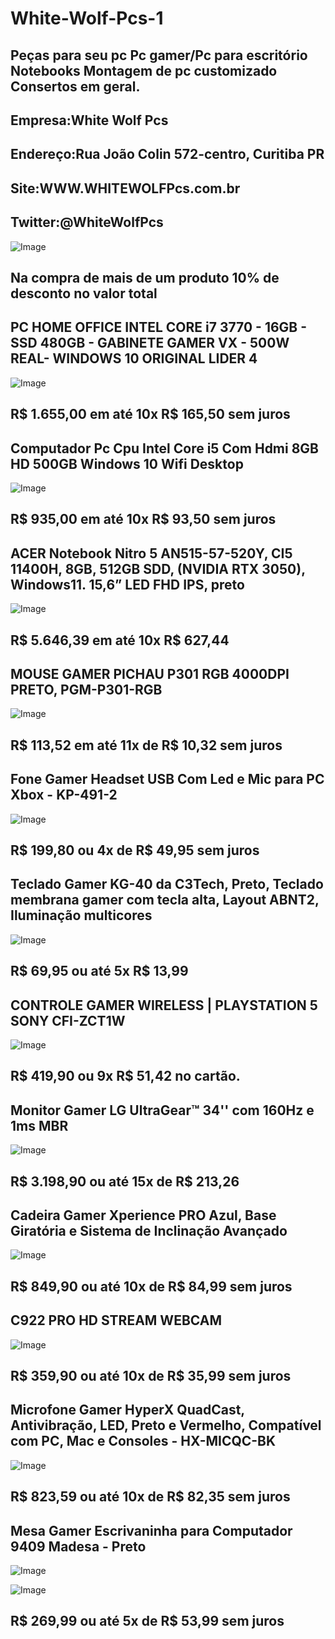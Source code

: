 # White-Wolf-Pcs-1
Peças para seu pc Pc gamer/Pc para escritório Notebooks Montagem de pc customizado Consertos em geral.
---------------------------------------------------------------------------------------------------------------------------------------
Empresa:White Wolf Pcs
---------------------------------------------------------------------------------------------------------------------------------------
Endereço:Rua João Colin 572-centro, Curitiba PR
---------------------------------------------------------------------------------------------------------------------------------------
Site:WWW.WHITEWOLFPcs.com.br
---------------------------------------------------------------------------------------------------------------------------------------
Twitter:@WhiteWolfPcs
---------------------------------------------------------------------------------------------------------------------------------------
![Image](https://user-images.githubusercontent.com/115034837/204571750-fa99e306-aa55-4308-b328-6c166a526704.png)

Na compra de mais de um produto 10% de desconto no valor total
---------------------------------------------------------------------------------------------------------------------------------------
PC HOME OFFICE INTEL CORE i7 3770 - 16GB - SSD 480GB - GABINETE GAMER VX - 500W REAL- WINDOWS 10 ORIGINAL LIDER 4
---------------------------------------------------------------------------------------------------------------------------------------
![Image](https://user-images.githubusercontent.com/115034837/204573251-37878974-b7d9-4424-a48a-8e019494da6e.png)

R$ 1.655,00 em até 10x R$ 165,50 sem juros
---------------------------------------------------------------------------------------------------------------------------------------
Computador Pc Cpu Intel Core i5 Com Hdmi 8GB HD 500GB Windows 10 Wifi Desktop
---------------------------------------------------------------------------------------------------------------------------------------
![Image](https://user-images.githubusercontent.com/115034837/204574678-fe830f8d-5d68-4ec3-b38c-1f8bdcbfac49.png)

R$ 935,00 em até 10x R$ 93,50 sem juros
---------------------------------------------------------------------------------------------------------------------------------------
ACER Notebook Nitro 5 AN515-57-520Y, CI5 11400H, 8GB, 512GB SDD, (NVIDIA RTX 3050), Windows11. 15,6” LED FHD IPS, preto
---------------------------------------------------------------------------------------------------------------------------------------
![Image](https://user-images.githubusercontent.com/115034837/204575407-6d97998b-09f6-4a65-bd22-237d6599d1d7.png)

R$ 5.646,39 em até 10x R$ 627,44 
---------------------------------------------------------------------------------------------------------------------------------------
MOUSE GAMER PICHAU P301 RGB 4000DPI PRETO, PGM-P301-RGB
---------------------------------------------------------------------------------------------------------------------------------------
![Image](https://user-images.githubusercontent.com/115034837/204576772-a54e4a6c-9359-4f41-a65d-9c6ac1aa4f84.png)

R$ 113,52 em até 11x de R$ 10,32 sem juros
---------------------------------------------------------------------------------------------------------------------------------------
Fone Gamer Headset USB Com Led e Mic para PC Xbox - KP-491-2
---------------------------------------------------------------------------------------------------------------------------------------
![Image](https://user-images.githubusercontent.com/115034837/204585060-883187a3-5386-483c-8a21-1228e13b12d1.png)

R$ 199,80 ou 4x de R$ 49,95 sem juros
---------------------------------------------------------------------------------------------------------------------------------------
Teclado Gamer KG-40 da C3Tech, Preto, Teclado membrana gamer com tecla alta, Layout ABNT2, Iluminação multicores
--------------------------------------------------------------------------------------------------------------------------------------
![Image](https://user-images.githubusercontent.com/115034837/204585620-b56eaac2-72f6-4f79-8169-5c3f035d98a3.png)

R$ 69,95 ou até 5x R$ 13,99
--------------------------------------------------------------------------------------------------------------------------------------
CONTROLE GAMER WIRELESS | PLAYSTATION 5 SONY CFI-ZCT1W
--------------------------------------------------------------------------------------------------------------------------------------
![Image](https://user-images.githubusercontent.com/115034837/204586240-df9dd7e9-67c5-4964-8684-7c192ef13d1a.png)

R$ 419,90 ou 9x R$ 51,42 no cartão.
--------------------------------------------------------------------------------------------------------------------------------------
Monitor Gamer LG UltraGear™ 34'' com 160Hz e 1ms MBR
--------------------------------------------------------------------------------------------------------------------------------------
![Image](https://user-images.githubusercontent.com/115034837/204586892-507d648c-2fb1-437b-ac68-ef07e2625bc1.png)

R$ 3.198,90 ou até 15x de R$ 213,26
--------------------------------------------------------------------------------------------------------------------------------------
Cadeira Gamer Xperience PRO Azul, Base Giratória e Sistema de Inclinação Avançado
--------------------------------------------------------------------------------------------------------------------------------------
![Image](https://user-images.githubusercontent.com/115034837/204587527-e1ea42c3-5662-40f1-8dc4-6c3c05a07b49.jpg)

R$ 849,90 ou até 10x de R$ 84,99 sem juros
--------------------------------------------------------------------------------------------------------------------------------------
C922 PRO HD STREAM WEBCAM
--------------------------------------------------------------------------------------------------------------------------------------
![Image](https://user-images.githubusercontent.com/115034837/204588868-bfc21fbd-d6c4-40d6-bfc5-0827ecc418f0.png)

R$ 359,90 ou até 10x de R$ 35,99 sem juros
--------------------------------------------------------------------------------------------------------------------------------------
Microfone Gamer HyperX QuadCast, Antivibração, LED, Preto e Vermelho, Compatível com PC, Mac e Consoles - HX-MICQC-BK
--------------------------------------------------------------------------------------------------------------------------------------
![Image](https://user-images.githubusercontent.com/115034837/204589783-f3db61ed-0890-4855-8e57-ec155b996eb2.jpg)

R$ 823,59 ou até 10x de R$ 82,35 sem juros
--------------------------------------------------------------------------------------------------------------------------------------
Mesa Gamer Escrivaninha para Computador 9409 Madesa - Preto
--------------------------------------------------------------------------------------------------------------------------------------
![Image](https://user-images.githubusercontent.com/115034837/204612748-634cea04-0d58-4fbe-a344-fcd1b302e8b7.png)

![Image](https://user-images.githubusercontent.com/115034837/204612762-46426e5e-5066-41b9-89c3-2fae47875837.png)

R$ 269,99 ou até 5x de R$ 53,99 sem juros
--------------------------------------------------------------------------------------------------------------------------------------




















